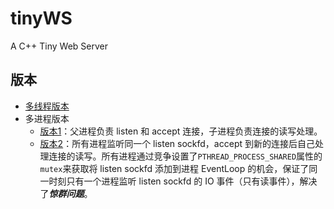 # tinyWS
A C++ Tiny Web Server

## 版本

- [多线程版本](multiThread/README.md)
- 多进程版本
    - [版本1](multiProcess1/README.md)：父进程负责 listen 和 accept 连接，子进程负责连接的读写处理。
    - [版本2](multiProcess2/README.md)：所有进程监听同一个 listen sockfd，accept 到新的连接后自己处理连接的读写。所有进程通过竞争设置了`PTHREAD_PROCESS_SHARED`属性的`mutex`来获取将 listen sockfd 添加到进程 EventLoop 的机会，保证了同一时刻只有一个进程监听 listen sockfd 的 IO 事件（只有读事件），解决了***惊群问题***。
